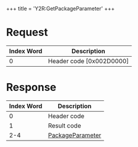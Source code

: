 +++
title = 'Y2R:GetPackageParameter'
+++

# Request

| Index Word | Description                |
|------------|----------------------------|
| 0          | Header code \[0x002D0000\] |

# Response

| Index Word | Description                                                     |
|------------|-----------------------------------------------------------------|
| 0          | Header code                                                     |
| 1          | Result code                                                     |
| 2-4        | [PackageParameter](Camera_Services#packageparameter "wikilink") |
